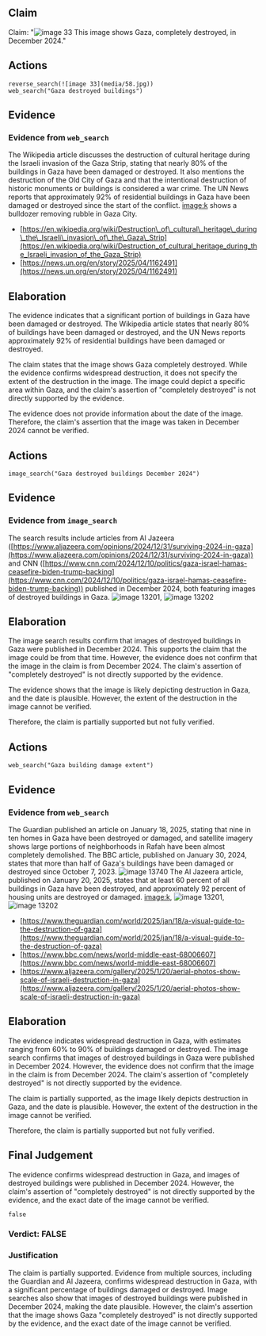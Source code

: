 ## Claim
Claim: "![image 33](media/58.jpg) This image shows Gaza, completely destroyed, in December 2024."

## Actions
```
reverse_search(![image 33](media/58.jpg))
web_search("Gaza destroyed buildings")
```

## Evidence
### Evidence from `web_search`
The Wikipedia article discusses the destruction of cultural heritage during the Israeli invasion of the Gaza Strip, stating that nearly 80% of the buildings in Gaza have been damaged or destroyed. It also mentions the destruction of the Old City of Gaza and that the intentional destruction of historic monuments or buildings is considered a war crime. The UN News reports that approximately 92% of residential buildings in Gaza have been damaged or destroyed since the start of the conflict. <image:k> shows a bulldozer removing rubble in Gaza City.

*   [https://en.wikipedia.org/wiki/Destruction\_of\_cultural\_heritage\_during\_the\_Israeli\_invasion\_of\_the\_Gaza\_Strip](https://en.wikipedia.org/wiki/Destruction_of_cultural_heritage_during_the_Israeli_invasion_of_the_Gaza_Strip)
*   [https://news.un.org/en/story/2025/04/1162491](https://news.un.org/en/story/2025/04/1162491)


## Elaboration
The evidence indicates that a significant portion of buildings in Gaza have been damaged or destroyed. The Wikipedia article states that nearly 80% of buildings have been damaged or destroyed, and the UN News reports approximately 92% of residential buildings have been damaged or destroyed.

The claim states that the image shows Gaza completely destroyed. While the evidence confirms widespread destruction, it does not specify the extent of the destruction in the image. The image could depict a specific area within Gaza, and the claim's assertion of "completely destroyed" is not directly supported by the evidence.

The evidence does not provide information about the date of the image. Therefore, the claim's assertion that the image was taken in December 2024 cannot be verified.


## Actions
```
image_search("Gaza destroyed buildings December 2024")
```

## Evidence
### Evidence from `image_search`
The search results include articles from Al Jazeera ([https://www.aljazeera.com/opinions/2024/12/31/surviving-2024-in-gaza](https://www.aljazeera.com/opinions/2024/12/31/surviving-2024-in-gaza)) and CNN ([https://www.cnn.com/2024/12/10/politics/gaza-israel-hamas-ceasefire-biden-trump-backing](https://www.cnn.com/2024/12/10/politics/gaza-israel-hamas-ceasefire-biden-trump-backing)) published in December 2024, both featuring images of destroyed buildings in Gaza. ![image 13201](media/2025-08-31_15-43-1756655032-552799.jpg), ![image 13202](media/2025-08-31_15-43-1756655033-174780.jpg)


## Elaboration
The image search results confirm that images of destroyed buildings in Gaza were published in December 2024. This supports the claim that the image could be from that time. However, the evidence does not confirm that the image in the claim is from December 2024. The claim's assertion of "completely destroyed" is not directly supported by the evidence.

The evidence shows that the image is likely depicting destruction in Gaza, and the date is plausible. However, the extent of the destruction in the image cannot be verified.

Therefore, the claim is partially supported but not fully verified.


## Actions
```
web_search("Gaza building damage extent")
```

## Evidence
### Evidence from `web_search`
The Guardian published an article on January 18, 2025, stating that nine in ten homes in Gaza have been destroyed or damaged, and satellite imagery shows large portions of neighborhoods in Rafah have been almost completely demolished. The BBC article, published on January 30, 2024, states that more than half of Gaza's buildings have been damaged or destroyed since October 7, 2023. ![image 13740](media/2025-08-31_16-41-1756658462-853988.jpg) The Al Jazeera article, published on January 20, 2025, states that at least 60 percent of all buildings in Gaza have been destroyed, and approximately 92 percent of housing units are destroyed or damaged. <image:k>, ![image 13201](media/2025-08-31_15-43-1756655032-552799.jpg), ![image 13202](media/2025-08-31_15-43-1756655033-174780.jpg)

*   [https://www.theguardian.com/world/2025/jan/18/a-visual-guide-to-the-destruction-of-gaza](https://www.theguardian.com/world/2025/jan/18/a-visual-guide-to-the-destruction-of-gaza)
*   [https://www.bbc.com/news/world-middle-east-68006607](https://www.bbc.com/news/world-middle-east-68006607)
*   [https://www.aljazeera.com/gallery/2025/1/20/aerial-photos-show-scale-of-israeli-destruction-in-gaza](https://www.aljazeera.com/gallery/2025/1/20/aerial-photos-show-scale-of-israeli-destruction-in-gaza)


## Elaboration
The evidence indicates widespread destruction in Gaza, with estimates ranging from 60% to 90% of buildings damaged or destroyed. The image search confirms that images of destroyed buildings in Gaza were published in December 2024. However, the evidence does not confirm that the image in the claim is from December 2024. The claim's assertion of "completely destroyed" is not directly supported by the evidence.

The claim is partially supported, as the image likely depicts destruction in Gaza, and the date is plausible. However, the extent of the destruction in the image cannot be verified.

Therefore, the claim is partially supported but not fully verified.


## Final Judgement
The evidence confirms widespread destruction in Gaza, and images of destroyed buildings were published in December 2024. However, the claim's assertion of "completely destroyed" is not directly supported by the evidence, and the exact date of the image cannot be verified.

`false`

### Verdict: FALSE

### Justification
The claim is partially supported. Evidence from multiple sources, including the Guardian and Al Jazeera, confirms widespread destruction in Gaza, with a significant percentage of buildings damaged or destroyed. Image searches also show that images of destroyed buildings were published in December 2024, making the date plausible. However, the claim's assertion that the image shows Gaza "completely destroyed" is not directly supported by the evidence, and the exact date of the image cannot be verified.
